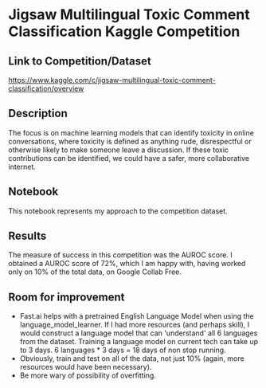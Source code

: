 # Jigsaw Multilingual Toxic Comment Classification Kaggle Competition

## Link to Competition/Dataset
https://www.kaggle.com/c/jigsaw-multilingual-toxic-comment-classification/overview

## Description
The focus is on machine learning models that can identify toxicity in online conversations, where toxicity is defined as anything rude, disrespectful or otherwise likely to make someone leave a discussion. If these toxic contributions can be identified, we could have a safer, more collaborative internet.

## Notebook
This notebook represents my approach to the competition dataset.

## Results
The measure of success in this competition was the AUROC score.
I obtained a AUROC score of 72%, which I am happy with, having worked only on 10% of the total data, on Google Collab Free.

## Room for improvement

* Fast.ai helps with a pretrained English Language Model when using the language_model_learner. If I had more resources (and perhaps skill), I would construct a language model that can 'understand' all 6 languages from the dataset. Training a language model on current tech can take up to 3 days. 6 languages * 3 days = 18 days of non stop running.
* Obviously, train and test on all of the data, not just 10% (again, more resources would have been necessary).
* Be more wary of possibility of overfitting.